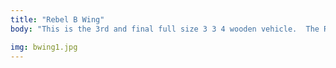 ```yaml
---
title: "Rebel B Wing"
body: "This is the 3rd and final full size 3 3 4 wooden vehicle.  The Rebel B Wing features foldable and lockable wings a rotating cockpit landing gear and possibly spring loaded lasers."

img: bwing1.jpg
---
```

